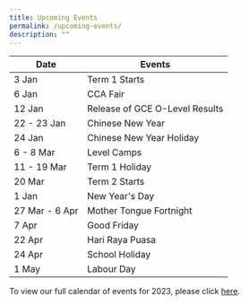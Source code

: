 ```yaml
---
title: Upcoming Events
permalink: /upcoming-events/
description: ""
---
```

<table class="tg">
  <thead>
    <tr>
      <th class="tg-0hty">Date</th>
      <th class="tg-6y75">Events</th>
    </tr>
  </thead>
  <tbody>
      <tr>
      <td class="tg-0lax">3 Jan</td>
      <td class="tg-0lax">Term 1 Starts</td>
    </tr>
    <tr>
      <td class="tg-0lax">6 Jan</td>
      <td class="tg-0lax">CCA Fair</td>
    </tr>
    <tr>
      <td class="tg-0lax">12 Jan</td>
      <td class="tg-0lax">Release of GCE O-Level Results</td>
    </tr>
    <tr>
      <td class="tg-0lax">22 - 23 Jan</td>
      <td class="tg-0lax">Chinese New Year</td>
    </tr>
    <tr>
      <td class="tg-0lax">24 Jan</td>
      <td class="tg-0lax">Chinese New Year Holiday</td>
    </tr>
		   <tr>
      <td class="tg-0lax">6 - 8 Mar</td>
      <td class="tg-0lax">Level Camps</td>
    </tr>
    <tr>
      <td class="tg-0lax">11 - 19 Mar</td>
      <td class="tg-0lax">Term 1 Holiday</td>
    </tr>
    <tr>
      <td class="tg-0lax">20 Mar</td>
      <td class="tg-0lax">Term 2 Starts</td>
    </tr>
    <tr>
      <td class="tg-0lax">1 Jan</td>
      <td class="tg-0lax">New Year's Day</td>
    </tr>
    <tr>
      <td class="tg-0lax">27 Mar - 6 Apr</td>
      <td class="tg-0lax">Mother Tongue Fortnight</td>
    </tr>
    <tr>
      <td class="tg-0lax">7 Apr</td>
      <td class="tg-0lax">Good Friday</td>
    </tr>
    <tr>
      <td class="tg-0lax">22 Apr</td>
      <td class="tg-0lax">Hari Raya Puasa</td>
    </tr>
    <tr>
      <td class="tg-0lax">24 Apr</td>
      <td class="tg-0lax">School Holiday</td>
    </tr>
    <tr>
      <td class="tg-0lax">1 May</td>
      <td class="tg-0lax">Labour Day</td>
    </tr>
  </tbody>
</table>

To view our full calendar of events for 2023, please click [here](/about-us/our-calendar-of-events).